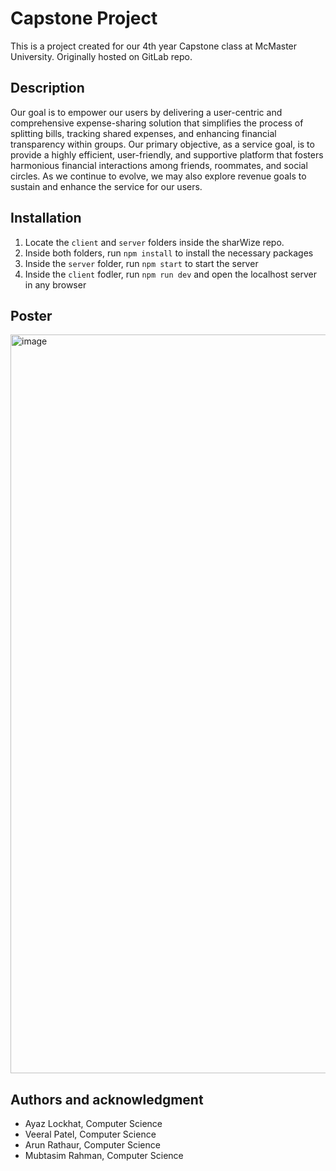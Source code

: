# Capstone Project
This is a project created for our 4th year Capstone class at McMaster University.
Originally hosted on GitLab repo.

## Description
Our goal is to empower our users by delivering a user-centric and comprehensive expense-sharing solution that simplifies the process of splitting bills, tracking shared expenses, and enhancing financial transparency within groups. Our primary objective, as a service goal, is to provide a highly efficient, user-friendly, and supportive platform that fosters harmonious financial interactions among friends, roommates, and social circles. As we continue to evolve, we may also explore revenue goals to sustain and enhance the service for our users.

## Installation
1. Locate the `client` and `server` folders inside the sharWize repo.
2. Inside both folders, run `npm install` to install the necessary packages
3. Inside the `server` folder, run `npm start` to start the server
4. Inside the `client` fodler, run `npm run dev` and open the localhost server in any browser

## Poster
<img width="1182" alt="image" src="https://github.com/ayazzlockhat/ShareWize/assets/77209522/722b27d6-1fac-4e78-b8d2-a9d277a169a3">


## Authors and acknowledgment
- Ayaz Lockhat, Computer Science
- Veeral Patel, Computer Science
- Arun Rathaur, Computer Science
- Mubtasim Rahman, Computer Science

